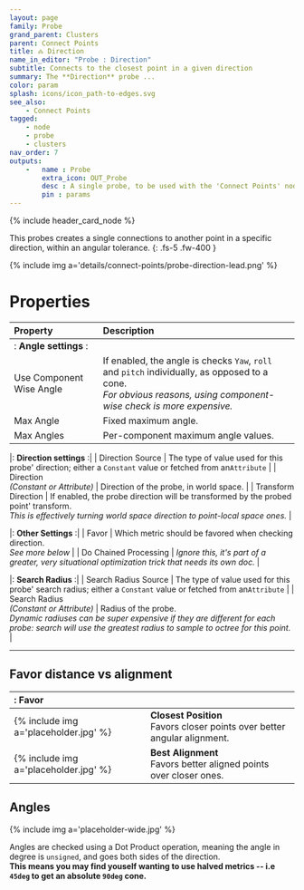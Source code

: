 ```yaml
---
layout: page
family: Probe
grand_parent: Clusters
parent: Connect Points
title: 🝆 Direction
name_in_editor: "Probe : Direction"
subtitle: Connects to the closest point in a given direction
summary: The **Direction** probe ...
color: param
splash: icons/icon_path-to-edges.svg
see_also:
    - Connect Points
tagged: 
    - node
    - probe
    - clusters
nav_order: 7
outputs:
    -   name : Probe
        extra_icon: OUT_Probe
        desc : A single probe, to be used with the 'Connect Points' node
        pin : params
---
```


{% include header_card_node %}

This probes creates a single connections to another point in a specific direction, within an angular tolerance.
{: .fs-5 .fw-400 } 

{% include img a='details/connect-points/probe-direction-lead.png' %}

# Properties

| Property       | Description          |
|:-------------|:------------------|
|: **Angle settings** :|
| Use Component Wise Angle          | If enabled, the angle is checks `Yaw`, `roll` and `pitch` individually, as opposed to a cone.<br>*For obvious reasons, using component-wise check is more expensive.* |
| Max Angle           | Fixed maximum angle. |
| Max Angles           | Per-component maximum angle values. |

|: **Direction settings** :|
| Direction Source           | The type of value used for this probe' direction; either a `Constant` value or fetched from an`Attribute` |
| Direction <br>*(Constant or Attribute)*           | Direction of the probe, in world space. |
| Transform Direction           | If enabled, the probe direction will be transformed by the probed point' transform.<br>*This is effectively turning world space direction to point-local space ones.* |

|: **Other Settings** :|
| Favor           | Which metric should be favored when checking direction.<br>*See more below* |
| Do Chained Processing           | *Ignore this, it's part of a greater, very situational optimization trick that needs its own doc.* |

|: **Search Radius** :|
| Search Radius Source           | The type of value used for this probe' search radius; either a `Constant` value or fetched from an`Attribute` |
| Search Radius <br>*(Constant or Attribute)*           | Radius of the probe.<br>*Dynamic radiuses can be super expensive if they are different for each probe: search will use the greatest radius to sample to octree for this point.* |

---
## Favor distance vs alignment

|: Favor     ||
|:-------------|:------------------|
| {% include img a='placeholder.jpg' %}           | **Closest Position**<br>Favors closer points over better angular alignment. |
| {% include img a='placeholder.jpg' %}           | **Best Alignment**<br>Favors better aligned points over closer ones. |

## Angles

{% include img a='placeholder-wide.jpg' %}

Angles are checked using a Dot Product operation, meaning the angle in degree is `unsigned`, and goes both sides of the direction.  
**This means you may find youself wanting to use halved metrics -- i.e `45deg` to get an absolute `90deg` cone.**